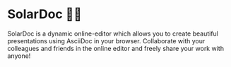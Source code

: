 # SolarDoc 🌌✨

SolarDoc is a dynamic online-editor which allows you to create beautiful presentations using AsciiDoc in your browser. Collaborate with your colleagues and friends in the online editor and freely share your work with anyone! 
